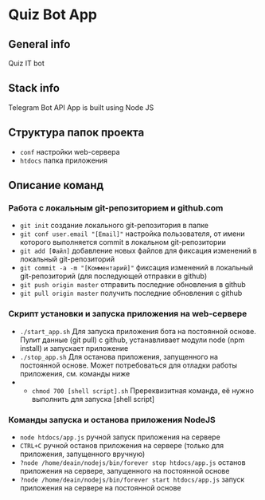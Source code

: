 # Quiz Bot App

## General info
Quiz IT bot

## Stack info
Telegram Bot API App is built using Node JS

## Структура папок проекта
* `conf` настройки web-сервера
* `htdocs` папка приложения

## Описание команд
### Работа с локальным git-репозиторием и github.com
* `git init` создание локального git-репозитория в папке
* `git conf user.email "[Email]"` настройка пользователя, от имени которого выполняется commit в локальном git-репозитории
* `git add [Файл]` добавление новых файлов  для фиксация изменений в локальный git-репозиторий
* `git commit -a -m "[Комментарий]"` фиксация изменений в локальный git-репозиторий (для последующей отправки в github)
* `git push origin master` отправить последние обновления в github
* `git pull origin master` получить последние обновления с github

### Скрипт установки и запуска приложения на web-сервере
* `./start_app.sh` Для запуска приложения бота на постоянной основе. Пулит данные (git pull) с github, устанавливает модули node (npm install) и запускает приложение
* `./stop_app.sh` Для останова приложения, запущенного на постоянной основе. Может потребоваться для отладки работы приложения, см. команды ниже
* * `chmod 700 [shell script].sh` Пререквизитная команда, её нужно выполнить для запуска [shell script]

### Команды запуска и останова приложения NodeJS
* `node htdocs/app.js` ручной запуск приложения на сервере
* `CTRL+C` ручной останов приложения на сервере (только для приложения, запущенного вручную)
* `?node /home/deain/nodejs/bin/forever stop htdocs/app.js` останов приложения на сервере, запущенного на постоянной основе
* `?node /home/deain/nodejs/bin/forever start htdocs/app.js` запуск приложения на сервере на постоянной основе
